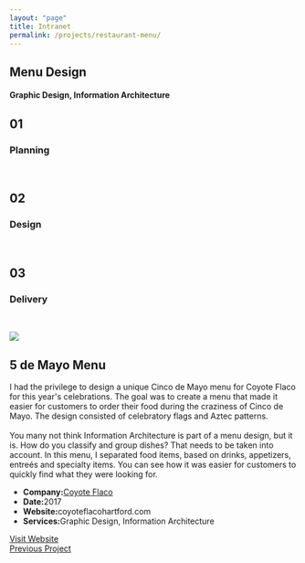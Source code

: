 ```yaml
---
layout: "page"
title: Intranet
permalink: /projects/restaurant-menu/
---
```


<style>
      .new-paragraph {
            width: 457px;
      }
      @media only screen and (max-width: 475px) {
            .new-paragraph { 
                  width: 370px;
            }
            .remove-margin-top {
                  margin-top: -200px;
            }
      }
</style>

<section class="page-title parallax-section">
   <div class="row-parallax-bg">
      <div class="parallax-wrapper" style="transform: translate3d(0px, 0px, 0px);">
         <div class="parallax-bg" style="background-image: url('{{site.baseurl}}/assets/images/5mayo-menu.jpg');"></div>
      </div>
      <div class="parallax-overlay"></div>
   </div>
   <div class="centrize">
      <div class="v-center">
         <div class="container">
            <div class="row">
               <div class="col-md-8 col-md-offset-2">
                  <div class="title text-center">
                     <h1>Menu Design</h1>
                     <h4>Graphic Design, Information Architecture</h4>
                  </div>
               </div>
            </div>
         </div>
      </div>
   </div>
</section>
<section>
   <div class="container">
      <div class="row">
         <div class="col-sm-4">
            <div class="number-box">
               <div class="number-wrap">
                  <h2>01</h2>
               </div>
               <div class="number-box-content">
                  <h3>Planning</h3>
                  <p>&nbsp;</p>
               </div>
            </div>
         </div>
         <div class="col-sm-4">
            <div class="number-box">
               <div class="number-wrap">
                  <h2>02</h2>
               </div>
               <div class="number-box-content">
                  <h3>Design</h3>
                  <p>&nbsp;</p>
               </div>
            </div>
         </div>
         <div class="col-sm-4">
            <div class="number-box">
               <div class="number-wrap">
                  <h2>03</h2>
               </div>
               <div class="number-box-content">
                  <h3>Delivery</h3>
                  <p>&nbsp;</p>
               </div>
            </div>
         </div>
      </div>
   </div>
</section>
<section>
   <div class="container">
      <div class="row">
         <div class="col-md-7 mb-25">
            <div class="media-video"><img class="img-responsive" src="{{site.baseurl}}/assets/images/5mayo-menu.jpg"></div>
         </div>
         <div class="col-md-4 col-md-offset-1">
            <div class="title">
               <h2 class="mt-0 remove-margin-top">5 de Mayo Menu</h2>
            </div>
            <div class="section-content">
               <p>I had the privilege to design a unique Cinco de Mayo menu for Coyote Flaco for this year's celebrations. The goal was to create a menu that made it easier for customers to order their food during the craziness of Cinco de Mayo. The design consisted of celebratory flags and Aztec patterns.
                  <br><br>
                  You many not think Information Architecture is part of a menu design, but it is. How do you classify and group dishes? That needs to be taken into account. In this menu, I separated food items, based on drinks, appetizers, entreés and specialty items. You can see how it was easier for customers to quickly find what they were looking for. 
               </p>
               <div class="project-info mt-25">
                  <ul>
                     <li>
                        <strong>Company:</strong><a href="http://coyoteflacohartford.com" target="_blank">Coyote Flaco</a>
                     </li>
                     <li><strong>Date:</strong>2017</li>
                     <li><strong>Website:</strong>coyoteflacohartford.com</li>
                     <li><strong>Services:</strong>Graphic Design, Information Architecture</li>
                  </ul>
               </div>
               <div class="btn-container mt-25">
                  <a class="btn btn-color btn-block" href="http://www.coyoteflacohartford.com" target="_blank">Visit Website</a>
               </div>
            </div>
         </div>
      </div>
   </div>
</section>
<section class="grey-bg p-0 last-section">
   <div class="container">
      <div class="projects-controller">
         <a class="prev" href="http://patcabrera.com/portfolio/pages/fluvaccine.html">
            <span>
                  <i class="hc-arrow-round-back"></i> 
                  Previous Project
            </span>
         </a> 
         <a class="all" href="http://patcabrera.com/portfolio/index.html">
            <span>
                  <i class="hc-apps"></i>
            </span>
         </a> 
         <a class="next" href="#">
            <span></span>
         </a>
      </div>
   </div>
</section>